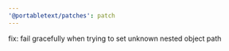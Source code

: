 ```yaml
---
'@portabletext/patches': patch
---
```


fix: fail gracefully when trying to set unknown nested object path
